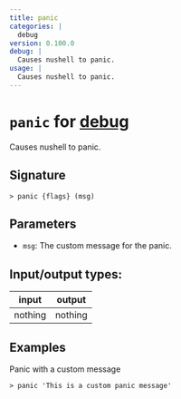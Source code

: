 ```yaml
---
title: panic
categories: |
  debug
version: 0.100.0
debug: |
  Causes nushell to panic.
usage: |
  Causes nushell to panic.
---
```

<!-- This file is automatically generated. Please edit the command in https://github.com/nushell/nushell instead. -->

# `panic` for [debug](/commands/categories/debug.md)

<div class='command-title'>Causes nushell to panic.</div>

## Signature

```> panic {flags} (msg)```

## Parameters

 -  `msg`: The custom message for the panic.


## Input/output types:

| input   | output  |
| ------- | ------- |
| nothing | nothing |

## Examples

Panic with a custom message
```nu
> panic 'This is a custom panic message'

```

